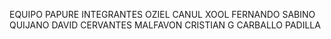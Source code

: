 EQUIPO PAPURE INTEGRANTES
OZIEL CANUL XOOL
FERNANDO SABINO QUIJANO
DAVID CERVANTES MALFAVON
CRISTIAN G CARBALLO PADILLA
